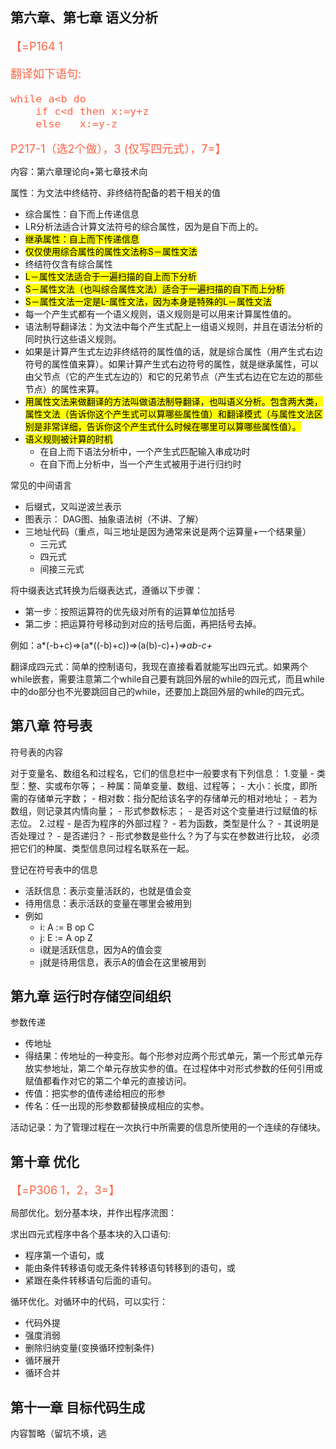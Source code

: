 ## 第六章、第七章 语义分析

<font size=4 color=tomato>
【=P164 1

翻译如下语句: 
```
while a<b do
    if c<d then	x:=y+z
    else   x:=y-z
```
P217-1（选2个做），3 (仅写四元式），7=】</font>

内容：第六章理论向+第七章技术向

属性：为文法中终结符、非终结符配备的若干相关的值

- 综合属性：自下而上传递信息
- LR分析法适合计算文法符号的综合属性，因为是自下而上的。
- <mark>继承属性：自上而下传递信息</mark>
- <mark>仅仅使用综合属性的属性文法称S－属性文法</mark>
- 终结符仅含有综合属性
- <mark>L－属性文法适合于一遍扫描的自上而下分析</mark>
- <mark>S－属性文法（也叫综合属性文法）适合于一遍扫描的自下而上分析 </mark>
- <mark>S－属性文法一定是L-属性文法，因为本身是特殊的L－属性文法</mark>
- 每一个产生式都有一个语义规则，语义规则是可以用来计算属性值的。
- 语法制导翻译法：为文法中每个产生式配上一组语义规则，并且在语法分析的同时执行这些语义规则。
- 如果是计算产生式左边非终结符的属性值的话，就是综合属性（用产生式右边符号的属性值来算）。如果计算产生式右边符号的属性，就是继承属性，可以由父节点（它的产生式左边的）和它的兄弟节点（产生式右边在它左边的那些节点）的属性来算。
- <mark>用属性文法来做翻译的方法叫做语法制导翻译，也叫语义分析。包含两大类，属性文法（告诉你这个产生式可以算哪些属性值）和翻译模式（与属性文法区别是非常详细，告诉你这个产生式什么时候在哪里可以算哪些属性值）。</mark>
- <mark>语义规则被计算的时机</mark>
    - 在自上而下语法分析中，一个产生式匹配输入串成功时
    - 在自下而上分析中，当一个产生式被用于进行归约时

常见的中间语言

- 后缀式，又叫逆波兰表示 
- 图表示： DAG图、抽象语法树（不讲、了解）
- 三地址代码（重点，叫三地址是因为通常来说是两个运算量+一个结果量）
    - 三元式
    - 四元式
    - 间接三元式

将中缀表达式转换为后缀表达式，遵循以下步骤：

- 第一步：按照运算符的优先级对所有的运算单位加括号
- 第二步：把运算符号移动到对应的括号后面，再把括号去掉。

例如：a*(-b+c)=>(a*((-b)+c))=>(a(b)-c)+)*=>ab-c+*

翻译成四元式：简单的控制语句，我现在直接看着就能写出四元式。如果两个while嵌套，需要注意第二个while自己要有跳回外层的while的四元式，而且while中的do部分也不光要跳回自己的while，还要加上跳回外层的while的四元式。

## 第八章 符号表

符号表的内容

对于变量名、数组名和过程名，它们的信息栏中一般要求有下列信息：
1.变量
    - 类型：整、实或布尔等；
    - 种属：简单变量、数组、过程等；
    - 大小：长度，即所需的存储单元字数；
    - 相对数：指分配给该名字的存储单元的相对地址；
    - 若为数组，则记录其内情向量；
    - 形式参数标志；
    - 是否对这个变量进行过赋值的标志位。
2.过程
    - 是否为程序的外部过程？
    - 若为函数，类型是什么？
    - 其说明是否处理过？
    - 是否递归？
    - 形式参数是些什么？为了与实在参数进行比较， 必须把它们的种属、类型信息同过程名联系在一起。

登记在符号表中的信息

- 活跃信息：表示变量活跃的，也就是值会变
- 待用信息：表示活跃的变量在哪里会被用到
- 例如 
    - i: A := B op C
    - j: E := A op Z
    - i就是活跃信息，因为A的值会变
    - j就是待用信息，表示A的值会在这里被用到

## 第九章 运行时存储空间组织

参数传递

- 传地址
- 得结果：传地址的一种变形。每个形参对应两个形式单元，第一个形式单元存放实参地址，第二个单元存放实参的值。在过程体中对形式参数的任何引用或赋值都看作对它的第二个单元的直接访问。
- 传值：把实参的值传递给相应的形参
- 传名：任一出现的形参数都替换成相应的实参。

活动记录：为了管理过程在一次执行中所需要的信息所使用的一个连续的存储块。

## 第十章 优化

<font size=4 color=tomato>【=P306 1，2，3=】</font>

局部优化。划分基本块，并作出程序流图：

求出四元式程序中各个基本块的入口语句:

- 程序第一个语句，或
- 能由条件转移语句或无条件转移语句转移到的语句，或
- 紧跟在条件转移语句后面的语句。

循环优化。对循环中的代码，可以实行：
- 代码外提
- 强度消弱
- 删除归纳变量(变换循环控制条件)
- 循环展开
- 循环合并 

## 第十一章 目标代码生成

内容暂略（留坑不填，逃

